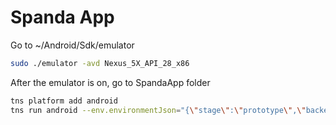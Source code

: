 # Spanda App

Go to ~/Android/Sdk/emulator

```bash
sudo ./emulator -avd Nexus_5X_API_28_x86
```

After the emulator is on, go to SpandaApp folder

```bash
tns platform add android
tns run android --env.environmentJson="{\"stage\":\"prototype\",\"backendUrl\":\"<backendUrl>\"}"
```